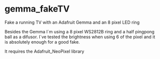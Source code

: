 # gemma_fakeTV
Fake a running TV with an Adafruit Gemma and an 8 pixel LED ring

Besides the Gemma I´m using a 8 pixel WS2812B ring and a half pingpong ball as a difusor.
I´ve tested the brightness when using 6 of the pixel and it is absolutely enough for a good fake. 

It requires the Adafruit_NeoPixel library
